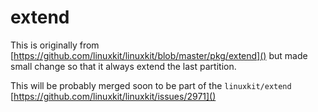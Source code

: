 # extend
This is originally from [https://github.com/linuxkit/linuxkit/blob/master/pkg/extend]() but
made small change so that it always extend the last partition.

This will be probably merged soon to be part of the `linuxkit/extend` [https://github.com/linuxkit/linuxkit/issues/2971]()
